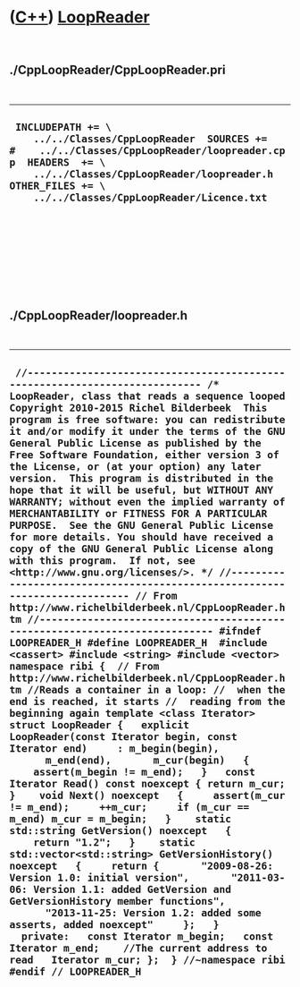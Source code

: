 
 

 

 

 

 

([C++](Cpp.md)) [LoopReader](CppLoopReader.md)
================================================

 

./CppLoopReader/CppLoopReader.pri
---------------------------------

 

  -------------------------------------------------------------------------------------------------------------------------------------------------------------------------------------------------------------------------------------------
  ` INCLUDEPATH += \     ../../Classes/CppLoopReader  SOURCES += #    ../../Classes/CppLoopReader/loopreader.cpp  HEADERS  += \     ../../Classes/CppLoopReader/loopreader.h  OTHER_FILES += \     ../../Classes/CppLoopReader/Licence.txt`
  -------------------------------------------------------------------------------------------------------------------------------------------------------------------------------------------------------------------------------------------

 

 

 

 

 

./CppLoopReader/loopreader.h
----------------------------

 

  --------------------------------------------------------------------------------------------------------------------------------------------------------------------------------------------------------------------------------------------------------------------------------------------------------------------------------------------------------------------------------------------------------------------------------------------------------------------------------------------------------------------------------------------------------------------------------------------------------------------------------------------------------------------------------------------------------------------------------------------------------------------------------------------------------------------------------------------------------------------------------------------------------------------------------------------------------------------------------------------------------------------------------------------------------------------------------------------------------------------------------------------------------------------------------------------------------------------------------------------------------------------------------------------------------------------------------------------------------------------------------------------------------------------------------------------------------------------------------------------------------------------------------------------------------------------------------------------------------------------------------------------------------------------------------------------------------------------------------------------------------------------------------------------------------------------------------------------------------------------------------------------------------------------------------------------------------------------------------------------------------------------------------------------------------------------------------------------------------------------------------------------------------------------------------------------------------------------------------------------------------------------------------
  ` //--------------------------------------------------------------------------- /* LoopReader, class that reads a sequence looped Copyright 2010-2015 Richel Bilderbeek  This program is free software: you can redistribute it and/or modify it under the terms of the GNU General Public License as published by the Free Software Foundation, either version 3 of the License, or (at your option) any later version.  This program is distributed in the hope that it will be useful, but WITHOUT ANY WARRANTY; without even the implied warranty of MERCHANTABILITY or FITNESS FOR A PARTICULAR PURPOSE.  See the GNU General Public License for more details. You should have received a copy of the GNU General Public License along with this program.  If not, see <http://www.gnu.org/licenses/>. */ //--------------------------------------------------------------------------- // From http://www.richelbilderbeek.nl/CppLoopReader.htm //--------------------------------------------------------------------------- #ifndef LOOPREADER_H #define LOOPREADER_H  #include <cassert> #include <string> #include <vector>  namespace ribi {  // From http://www.richelbilderbeek.nl/CppLoopReader.htm //Reads a container in a loop: //  when the end is reached, it starts //  reading from the beginning again template <class Iterator> struct LoopReader {   explicit LoopReader(const Iterator begin, const Iterator end)     : m_begin(begin),       m_end(end),       m_cur(begin)   {     assert(m_begin != m_end);   }   const Iterator Read() const noexcept { return m_cur; }    void Next() noexcept   {     assert(m_cur != m_end);     ++m_cur;     if (m_cur == m_end) m_cur = m_begin;   }    static std::string GetVersion() noexcept   {     return "1.2";   }    static std::vector<std::string> GetVersionHistory() noexcept   {     return {       "2009-08-26: Version 1.0: initial version",       "2011-03-06: Version 1.1: added GetVersion and GetVersionHistory member functions",       "2013-11-25: Version 1.2: added some asserts, added noexcept"     };   }    private:   const Iterator m_begin;   const Iterator m_end;    //The current address to read   Iterator m_cur; };  } //~namespace ribi  #endif // LOOPREADER_H`
  --------------------------------------------------------------------------------------------------------------------------------------------------------------------------------------------------------------------------------------------------------------------------------------------------------------------------------------------------------------------------------------------------------------------------------------------------------------------------------------------------------------------------------------------------------------------------------------------------------------------------------------------------------------------------------------------------------------------------------------------------------------------------------------------------------------------------------------------------------------------------------------------------------------------------------------------------------------------------------------------------------------------------------------------------------------------------------------------------------------------------------------------------------------------------------------------------------------------------------------------------------------------------------------------------------------------------------------------------------------------------------------------------------------------------------------------------------------------------------------------------------------------------------------------------------------------------------------------------------------------------------------------------------------------------------------------------------------------------------------------------------------------------------------------------------------------------------------------------------------------------------------------------------------------------------------------------------------------------------------------------------------------------------------------------------------------------------------------------------------------------------------------------------------------------------------------------------------------------------------------------------------------------------

 

 

 

 

 

 


